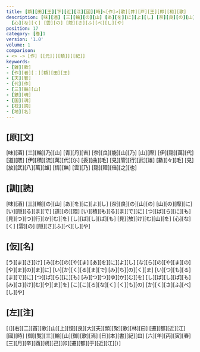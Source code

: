 ```yaml
---
title: [額][田][王][下][近][江][國][時]<[作]>[歌][井][戸][王][即][和][歌]
description: [味][酒] [三][輪][の][山] [あ][を][に][よ][し] [奈][良][の][山][の] [山][の][際][に] [い][隠][る][ま][で] [道][の][隈] [い][積][も][る][ま][で][に] [つ][ば][ら][に][も] [見][つ][つ][行][か][む][を] [し][ば][し][ば][も] [見][放][け][む][山][を]
  [心][な][く] [雲][の] [隠][さ][ふ][べ][し][や]
position: 17
category: [巻]1
version: '1.0'
volume: 1
comparison:
- <> -> [作] [[元]][[類]][[紀]]
keywords:
- [雑][歌]
- [作][者][：][額][田][王]
- [天][智]
- [代][作]
- [三][輪][山]
- [鎮][魂]
- [国][魂]
- [枕][詞]
- [地][名]
---
```


## [原][文]

[味][酒] [三][輪][乃][山] [青][丹][吉] [奈][良][能][山][乃] [山][際] [伊][隠][萬][代] [道][隈] [伊][積][流][萬][代][尓] [委][曲][毛] [見][管][行][武][雄] [數][々][毛] [見][放][武][八][萬][雄] [情][無] [雲][乃] [隠][障][倍][之][也]

## [訓][読]

[味][酒] [三][輪][の][山] [あ][を][に][よ][し] [奈][良][の][山][の] [山][の][際][に] [い][隠][る][ま][で] [道][の][隈] [い][積][も][る][ま][で][に] [つ][ば][ら][に][も] [見][つ][つ][行][か][む][を] [し][ば][し][ば][も] [見][放][け][む][山][を] [心][な][く] [雲][の] [隠][さ][ふ][べ][し][や]

## [仮][名]

[う][ま][さ][け] [み][わ][の][や][ま] [あ][を][に][よ][し] [な][ら][の][や][ま][の] [や][ま][の][ま][に] [い][か][く][る][ま][で] [み][ち][の][く][ま] [い][つ][も][る][ま][で][に] [つ][ば][ら][に][も] [み][つ][つ][ゆ][か][む][を] [し][ば][し][ば][も] [み][さ][け][む][や][ま][を] [こ][こ][ろ][な][く] [く][も][の] [か][く][さ][ふ][べ][し][や]

## [左][注]

[（][右][二][首][歌][山][上][憶][良][大][夫][類][聚][歌][林][曰] [遷][都][近][江][國][時] [御][覧][三][輪][山][御][歌][焉] [日][本][書][紀][曰] [六][年][丙][寅][春][三][月][辛][酉][朔][己][卯][遷][都][于][近][江][）]
